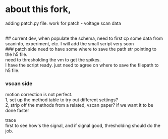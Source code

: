 # about this fork,
adding patch.py file. work for patch - voltage scan data

<br>
## current dev,
when populate the schema, need to first cp some data from scaninfo, experiment, etc. I will add the small script very soon
<br>
### patch side
need to have some where to save the path str pointing to the h5 file.<br>
need to thresholding the vm to get the spikes.<br>
I have the script ready. just need to agree on where to save the filepath to h5 file.<br>

### vscan side
motion correction is not perfect.<br>
1, set up the method table to try out different settings? <br>
2, strip off the methods from a related, vscan paper? if we want it to be done faster<br>

trace <br>
first to see how's the signal, and if signal good, thresholding should do the job.<br>
